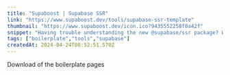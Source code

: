 ```yaml
---
title: "Supaboost | Supabase SSR"
link: "https://www.supaboost.dev/tools/supabase-ssr-template"
thumbnail: "https://www.supaboost.dev/icon.ico?9435552258f0a42f"
snippet: "Having trouble understanding the new @supabase/ssr package? We provided templates and examples, to help you get up and running."
tags: ["boilerplate","tools","supabase"]
createdAt: 2024-04-24T08:52:51.570Z
---
```

Download of the boilerplate pages
